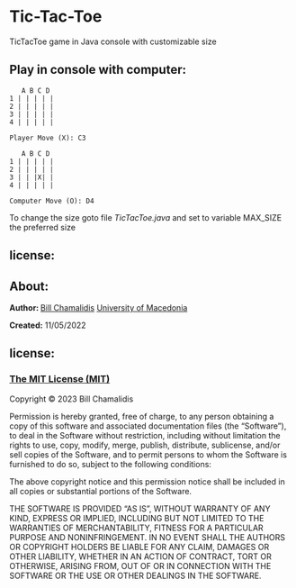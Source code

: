 # Tic-Tac-Toe
 TicTacToe game in Java console with customizable size 

<h2>Play in console with computer:</h2>

```
   A B C D
1 | | | | |
2 | | | | |
3 | | | | |
4 | | | | |

Player Move (X): C3

   A B C D
1 | | | | |
2 | | | | |
3 | | |X| |
4 | | | | |

Computer Move (O): D4
```
<p>To change the size goto file <i>TicTacToe.java</i> and set to variable <emp>MAX_SIZE</emp> the preferred size</p>

<p><h2>license:</h2></p>

<h2>About:</h2>
<p><b>Author: </b><a href="https://github.com/bill-chamal">Bill Chamalidis</a> <a href="https://www.uom.gr/">University of Macedonia</a></p>
<p><b>Created:</b> 11/05/2022</p>
<h2>license:</h2>
<h3><a href="https://mit-license.org/">The MIT License (MIT)</a></h3>
<p>Copyright © 2023 Bill Chamalidis</p>

<p>Permission is hereby granted, free of charge, to any person obtaining a copy of this software and associated documentation files (the “Software”), to deal in the Software without restriction, including without limitation the rights to use, copy, modify, merge, publish, distribute, sublicense, and/or sell copies of the Software, and to permit persons to whom the Software is furnished to do so, subject to the following conditions:</p>

<p>The above copyright notice and this permission notice shall be included in all copies or substantial portions of the Software.</p>

<p>THE SOFTWARE IS PROVIDED “AS IS”, WITHOUT WARRANTY OF ANY KIND, EXPRESS OR IMPLIED, INCLUDING BUT NOT LIMITED TO THE WARRANTIES OF MERCHANTABILITY, FITNESS FOR A PARTICULAR PURPOSE AND NONINFRINGEMENT. IN NO EVENT SHALL THE AUTHORS OR COPYRIGHT HOLDERS BE LIABLE FOR ANY CLAIM, DAMAGES OR OTHER LIABILITY, WHETHER IN AN ACTION OF CONTRACT, TORT OR OTHERWISE, ARISING FROM, OUT OF OR IN CONNECTION WITH THE SOFTWARE OR THE USE OR OTHER DEALINGS IN THE SOFTWARE.</p>
